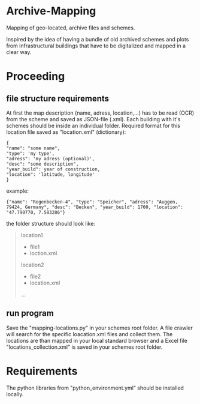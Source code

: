 # Archive-Mapping
Mapping of geo-located,  archive files and schemes.

Inspired by the idea of having a bundle of old archived schemes and plots from infrastructural buildings that have to be digitalized and mapped in a clear way.

# Proceeding
## file structure requirements
At first the map description (name, adress, location,...) has to be read (OCR) from the scheme and saved as JSON-file (.xml). Each building with it's schemes should be  inside an individual folder. Required format for this location file saved as "location.xml" (dictionary):


    {
    "name": "some name",
    "type": 'my type',
    "adress": 'my adress (optional)',
    "desc": "some description",
    "year_build": year of construction,
    "location": 'latitude, longitude'
    }

example:

`{"name": "Regenbecken-4",
"type": "Speicher",
"adress": "Auggen, 79424, Germany",
"desc": "Becken",
"year_build": 1700,
"location": "47.790770, 7.583286"}`

the folder structure should look like:
>
>location1
>* file1
>* loction.xml
>
>location2
>* file2
>* location.xml
>
> ...

## run program
Save the "mapping-locations.py" in your schemes root folder. A file crawler will search for the specific loacation.xml files and collect them. The locations are than mapped in your local standard browser and a Excel file "locations_collection.xml" is saved in your schemes root folder.

# Requirements
The python libraries from "python_environment.yml" should be installed locally.